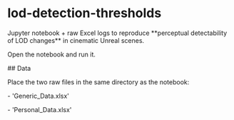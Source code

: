 # lod-detection-thresholds

Jupyter notebook + raw Excel logs to reproduce \*\*perceptual detectability of LOD changes\*\* in cinematic Unreal scenes.  

Open the notebook and run it.



\## Data

Place the two raw files in the same directory as the notebook:

\- 'Generic\_Data.xlsx'

\- 'Personal\_Data.xlsx'

